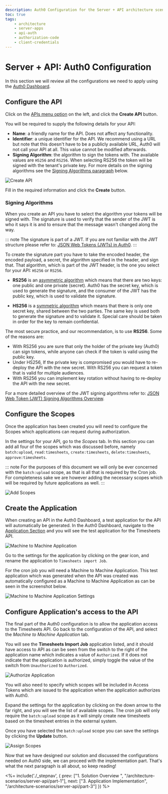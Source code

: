```yaml
---
description: Auth0 Configuration for the Server + API architecture scenario
toc: true
tags:
    - architecture
    - server-apps
    - api-auth
    - authorization-code
    - client-credentials
---
```


# Server + API: Auth0 Configuration

In this section we will review all the configurations we need to apply using the [Auth0 Dashboard](${manage_url}).

## Configure the API

Click on the [APIs menu option](${manage_url}/#/apis) on the left, and click the **Create API** button.

You will be required to supply the following details for your API:

- **Name**: a friendly name for the API. Does not affect any functionality.
- **Identifier**: a unique identifier for the API. We recommend using a URL but note that this doesn't have to be a publicly available URL, Auth0 will not call your API at all. This value cannot be modified afterwards.
- **Signing Algorithm**: the algorithm to sign the tokens with. The available values are `HS256` and `RS256`. When selecting RS256 the token will be signed with the tenant's private key. For more details on the signing algorithms see the [Signing Algorithms paragraph](#signing-algorithms) below.

![Create API](/media/articles/architecture-scenarios/server-api/create-api.png)

Fill in the required information and click the **Create** button.

### Signing Algorithms

When you create an API you have to select the algorithm your tokens will be signed with. The signature is used to verify that the sender of the JWT is who it says it is and to ensure that the message wasn't changed along the way.

::: note
  The signature is part of a JWT. If you are not familiar with the JWT structure please refer to: [JSON Web Tokens (JWTs) in Auth0](/jwt#what-is-the-json-web-token-structure-).
:::

To create the signature part you have to take the encoded header, the encoded payload, a secret, the algorithm specified in the header, and sign that. That algorithm, which is part of the JWT header, is the one you select for your API: `HS256` or `RS256`.

- **RS256** is an [asymmetric algorithm](https://en.wikipedia.org/wiki/Public-key_cryptography) which means that there are two keys: one public and one private (secret). Auth0 has the secret key, which is used to generate the signature, and the consumer of the JWT has the public key, which is used to validate the signature.

- **HS256** is a [symmetric algorithm](https://en.wikipedia.org/wiki/Symmetric-key_algorithm) which means that there is only one secret key, shared between the two parties. The same key is used both to generate the signature and to validate it. Special care should be taken in order for the key to remain confidential.

The most secure practice, and our recommendation, is to use **RS256**. Some of the reasons are:

- With RS256 you are sure that only the holder of the private key (Auth0) can sign tokens, while anyone can check if the token is valid using the public key.
- Under HS256, If the private key is compromised you would have to re-deploy the API with the new secret. With RS256 you can request a token that is valid for multiple audiences.
- With RS256 you can implement key rotation without having to re-deploy the API with the new secret.

For a more detailed overview of the JWT signing algorithms refer to: [JSON Web Token (JWT) Signing Algorithms Overview](https://auth0.com/blog/json-web-token-signing-algorithms-overview/).

## Configure the Scopes

Once the application has been created you will need to configure the Scopes which applications can request during authorization.

In the settings for your API, go to the *Scopes* tab. In this section you can add all four of the scopes which was discussed before, namely `batch:upload`, `read:timesheets`, `create:timesheets`, `delete:timesheets`, `approve:timesheets`.

::: note
  For the purposes of this document we will only be ever concerned with the `batch:upload` scope, as that is all that is required by the Cron job. For completeness sake we are however adding the necessary scopes which will be required by future applications as well.
:::

![Add Scopes](/media/articles/architecture-scenarios/server-api/add-scopes.png)

## Create the Application

When creating an API in the Auth0 Dashboard, a test application for the API will automatically be generated. In the Auth0 Dashboard, navigate to the [Application Section](${manage_url}/#/applications) and you will see the test application for the Timesheets API.

![Machine to Machine Application](/media/articles/architecture-scenarios/server-api/non-interactive-client.png)

Go to the settings for the application by clicking on the gear icon, and rename the application to `Timesheets import Job`.

For the cron job you will need a Machine to Machine Application. This test application which was generated when the API was created was automatically configured as a Machine to Machine Application as can be seen in the screenshot below.

![Machine to Machine Application Settings](/media/articles/architecture-scenarios/server-api/non-interactive-client-settings.png)

## Configure Application's access to the API

The final part of the Auth0 configuration is to allow the application access to the Timesheets API. Go back to the configuration of the API, and select the *Machine to Machine Application* tab.

You will see the **Timesheets Import Job** application listed, and it should have access to API as can be seen from the switch to the right of the application name which indicates a value of `Authorized`. If it does not indicate that the application is authorized, simply toggle the value of the switch from `Unauthorized` to `Authorized`.

![Authorize Application](/media/articles/architecture-scenarios/server-api/authorize-client.png)

You will also need to specify which scopes will be included in Access Tokens which are issued to the application when the application authorizes with Auth0.

Expand the settings for the application by clicking on the down arrow to the far right, and you will see the list of available scopes. The cron job will only require the `batch:upload` scope as it will simply create new timesheets based on the timesheet entries in the external system.

Once you have selected the `batch:upload` scope you can save the settings by clicking the **Update** button.

![Assign Scopes](/media/articles/architecture-scenarios/server-api/assign-scopes.png)

Now that we have designed our solution and discussed the configurations needed on Auth0 side, we can proceed with the implementation part. That's what the next paragraph is all about, so keep reading!


<%= include('./_stepnav', {
 prev: ["1. Solution Overview ", "/architecture-scenarios/server-api/part-1"], next: ["3. Application Implementation", "/architecture-scenarios/server-api/part-3"]
}) %>